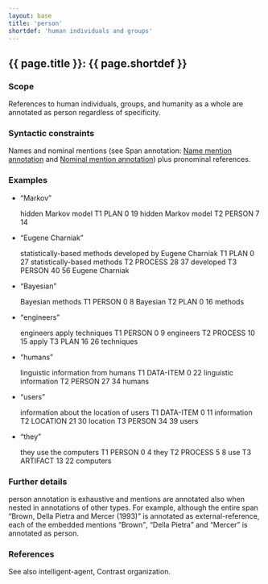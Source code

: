 ```yaml
---
layout: base
title: 'person'
shortdef: 'human individuals and groups'
---
```


## <a class="span" nolink>{{ page.title }}</a>: {{ page.shortdef }}


### Scope

References to human individuals, groups, and humanity as a whole are
annotated as <a class="span" nolink>person</a> regardless of
specificity.


### Syntactic constraints

Names and nominal mentions (see Span annotation: [Name mention annotation](../span-annotation.html#name-mention-annotation) and [Nominal mention annotation](../span-annotation.html#nominal-mention-annotation)) plus pronominal
references.


### Examples

* <q>Markov</q>

  <div class="ann-annotation">
  hidden Markov model
  T1 PLAN 0 19 hidden Markov model
  T2 PERSON 7 14 
  </div>

* <q>Eugene Charniak</q>

  <div class="ann-annotation">
  statistically-based methods developed by Eugene Charniak
  T1 PLAN 0 27 statistically-based methods
  T2 PROCESS 28 37 developed
  T3 PERSON 40 56 Eugene Charniak
  </div>

* <q>Bayesian</q>

  <div class="ann-annotation">
  Bayesian methods
  T1 PERSON 0 8 Bayesian
  T2 PLAN 0 16 methods
  </div>

* <q>engineers</q>

  <div class="ann-annotation">
  engineers apply techniques
  T1 PERSON 0 9 engineers
  T2 PROCESS 10 15 apply
  T3 PLAN 16 26 techniques
  </div>

* <q>humans</q>

  <div class="ann-annotation">
  linguistic information from humans
  T1 DATA-ITEM 0 22 linguistic information
  T2 PERSON 27 34 humans
  </div>

* <q>users</q>

  <div class="ann-annotation">
  information about the location of users
  T1 DATA-ITEM 0 11 information
  T2 LOCATION 21 30 location
  T3 PERSON 34 39 users 
  </div>

* <q>they</q>

  <div class="ann-annotation">
  they use the computers
  T1 PERSON 0 4 they
  T2 PROCESS 5 8 use
  T3 ARTIFACT 13 22 computers 
  </div>



### Further details

<a class="span" nolink>person</a> annotation is exhaustive and
mentions are annotated also when nested in annotations of other
types. For example, although the entire span <q>Brown, Della Pietra
and Mercer (1993)</q> is annotated as <a
class="span" nolink>external-reference</a>, each of the embedded mentions
<q>Brown</q>, <q>Della Pietra</q> and <q>Mercer</q> is annotated as <a
class="span" nolink>person</a>.


### References

See also <a class="span">intelligent-agent</a>, Contrast <a
class="span">organization</a>.
